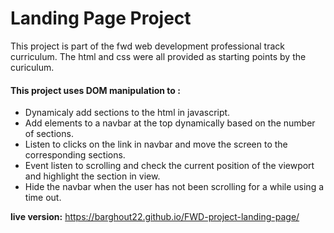 # Landing Page Project

This project is part of the fwd web development professional track curriculum.
The html and css were all provided as starting points by the curiculum.

#### This project uses DOM manipulation to :

- Dynamicaly add sections to the html in javascript.
- Add elements to a navbar at the top dynamically based on the number of sections.
- Listen to clicks on the link in navbar and move the screen to the corresponding sections.
- Event listen to scrolling and check the current position of the viewport and highlight the section in view.
- Hide the navbar when the user has not been scrolling for a while using a time out.

**live version:** https://barghout22.github.io/FWD-project-landing-page/
